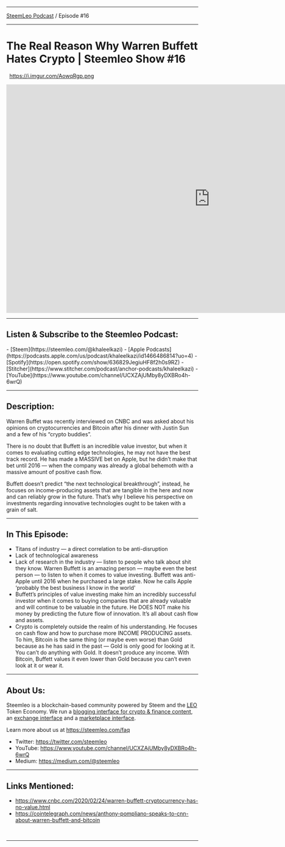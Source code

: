 <hr>

[SteemLeo Podcast](https://steemleo.com/podcast) / Episode #16

<hr>

<h1>The Real Reason Why Warren Buffett Hates Crypto | Steemleo Show #16</h1>

&nbsp;
https://i.imgur.com/AowqRgp.png
&nbsp;

<iframe width="1067" height="600" src="https://www.youtube.com/embed/AHPLI7R-CHU" frameborder="0" allow="accelerometer; autoplay; encrypted-media; gyroscope; picture-in-picture" allowfullscreen></iframe>

<hr>

<h2> Listen & Subscribe to the Steemleo Podcast:</h2>
- [Steem](https://steemleo.com/@khaleelkazi)
- [Apple Podcasts](https://podcasts.apple.com/us/podcast/khaleelkazi/id1466486814?uo=4)
- [Spotify](https://open.spotify.com/show/636829JegiuHF8f2h0s9RZ)
- [Stitcher](https://www.stitcher.com/podcast/anchor-podcasts/khaleelkazi)
- [YouTube](https://www.youtube.com/channel/UCXZAjUMby8yDXBRo4h-6wrQ)

<hr>

<h2> Description:</h2>

Warren Buffet was recently interviewed on CNBC and was asked about his opinions on cryptocurrencies and Bitcoin after his dinner with Justin Sun and a few of his “crypto buddies”. 

There is no doubt that Buffett is an incredible value investor, but when it comes to evaluating cutting edge technologies, he may not have the best track record. He has made a MASSIVE bet on Apple, but he didn’t make that bet until 2016 — when the company was already a global behemoth with a massive amount of positive cash flow. 

Buffett doesn’t predict “the next technological breakthrough”, instead, he focuses on income-producing assets that are tangible in the here and now and can reliably grow in the future. That’s why I believe his perspective on investments regarding innovative technologies ought to be taken with a grain of salt. 

<hr>

<h2>In This Episode:</h2>

- Titans of industry — a direct correlation to be anti-disruption
- Lack of technological awareness
- Lack of research in the industry — listen to people who talk about shit they know. Warren Buffett is an amazing person — maybe even the best person — to listen to when it comes to value investing. Buffett was anti-Apple until 2016 when he purchased a large stake. Now he calls Apple ‘probably the best business I know in the world'
- Buffett’s principles of value investing make him an incredibly successful investor when it comes to buying companies that are already valuable and will continue to be valuable in the future. He DOES NOT make his money by predicting the future flow of innovation. It’s all about cash flow and assets. 
- Crypto is completely outside the realm of his understanding. He focuses on cash flow and how to purchase more INCOME PRODUCING assets. To him, Bitcoin is the same thing (or maybe even worse) than Gold because as he has said in the past — Gold is only good for looking at it. You can’t do anything with Gold. It doesn’t produce any income. With Bitcoin, Buffett values it even lower than Gold because you can’t even look at it or wear it. 

<hr>

<h2>About Us:</h2>

Steemleo is a blockchain-based community powered by Steem and the [LEO](https://dex.steemleo.com) Token Economy. We run a [blogging interface for crypto & finance content](https://steemleo.com), an [exchange interface](https://dex.steemleo.com) and a [marketplace interface](https://shop.steemleo.com).

Learn more about us at https://steemleo.com/faq

- Twitter: https://twitter.com/steemleo
- YouTube: https://www.youtube.com/channel/UCXZAjUMby8yDXBRo4h-6wrQ
- Medium: https://medium.com/@steemleo

<hr>

<h2>Links Mentioned:</h2>

- https://www.cnbc.com/2020/02/24/warren-buffett-cryptocurrency-has-no-value.html
- https://cointelegraph.com/news/anthony-pompliano-speaks-to-cnn-about-warren-buffett-and-bitcoin

&nbsp;
<hr>
&nbsp;
&nbsp;